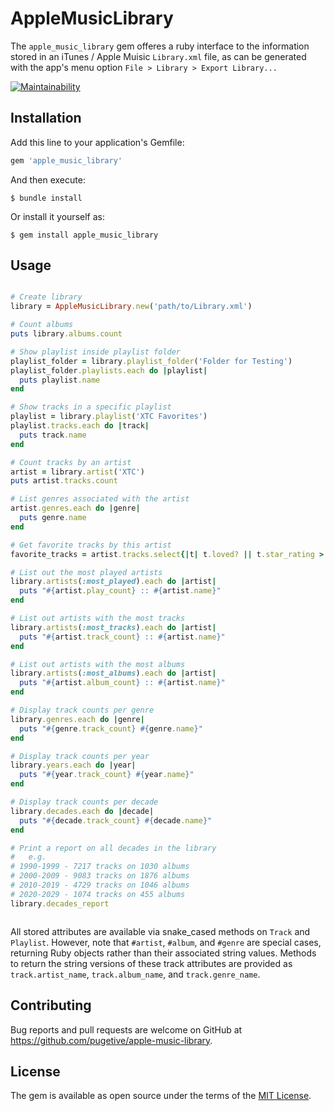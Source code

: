 # AppleMusicLibrary

The `apple_music_library` gem offeres a ruby interface to the information stored in an iTunes / Apple Muisic `Library.xml` file, as can be generated with the app's menu option `File > Library > Export Library...`

[![Maintainability](https://api.codeclimate.com/v1/badges/86a57ad0904e4358dd02/maintainability)](https://codeclimate.com/github/pugetive/apple_music_library/maintainability)



## Installation

Add this line to your application's Gemfile:

```ruby
gem 'apple_music_library'
```

And then execute:

    $ bundle install

Or install it yourself as:

    $ gem install apple_music_library

## Usage

```ruby

# Create library
library = AppleMusicLibrary.new('path/to/Library.xml')

# Count albums
puts library.albums.count

# Show playlist inside playlist folder
playlist_folder = library.playlist_folder('Folder for Testing')
playlist_folder.playlists.each do |playlist|
  puts playlist.name
end

# Show tracks in a specific playlist
playlist = library.playlist('XTC Favorites')
playlist.tracks.each do |track|
  puts track.name
end

# Count tracks by an artist
artist = library.artist('XTC')
puts artist.tracks.count

# List genres associated with the artist
artist.genres.each do |genre|
  puts genre.name
end

# Get favorite tracks by this artist
favorite_tracks = artist.tracks.select{|t| t.loved? || t.star_rating > 3}

# List out the most played artists
library.artists(:most_played).each do |artist|
  puts "#{artist.play_count} :: #{artist.name}"
end

# List out artists with the most tracks
library.artists(:most_tracks).each do |artist|
  puts "#{artist.track_count} :: #{artist.name}"
end

# List out artists with the most albums
library.artists(:most_albums).each do |artist|
  puts "#{artist.album_count} :: #{artist.name}"
end

# Display track counts per genre
library.genres.each do |genre|
  puts "#{genre.track_count} #{genre.name}"
end

# Display track counts per year
library.years.each do |year|
  puts "#{year.track_count} #{year.name}"
end

# Display track counts per decade
library.decades.each do |decade|
  puts "#{decade.track_count} #{decade.name}"
end

# Print a report on all decades in the library
#   e.g.
# 1990-1999 - 7217 tracks on 1030 albums
# 2000-2009 - 9083 tracks on 1876 albums
# 2010-2019 - 4729 tracks on 1046 albums
# 2020-2029 - 1074 tracks on 455 albums
library.decades_report



```
All stored attributes are available via snake_cased methods on `Track` and `Playlist`. However, note that `#artist`, `#album`, and `#genre` are special cases, returning Ruby objects rather than their associated string values. Methods to return the string versions of these track attributes are provided as `track.artist_name`, `track.album_name`, and `track.genre_name`.

## Contributing

Bug reports and pull requests are welcome on GitHub at https://github.com/pugetive/apple-music-library.

## License

The gem is available as open source under the terms of the [MIT License](https://opensource.org/licenses/MIT).

